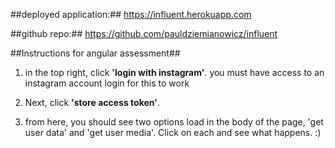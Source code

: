 ##deployed application:##
https://influent.herokuapp.com

##github repo:##
https://github.com/pauldziemianowicz/influent

##Instructions for angular assessment##

  1) in the top right, click **'login with instagram'**. you must have access to an instagram account login for this to work

  2) Next, click **'store access token'**.

  3) from here, you should see two options load in the body of the page, 'get user data' and
  'get user media'. Click on each and see what happens. :)
